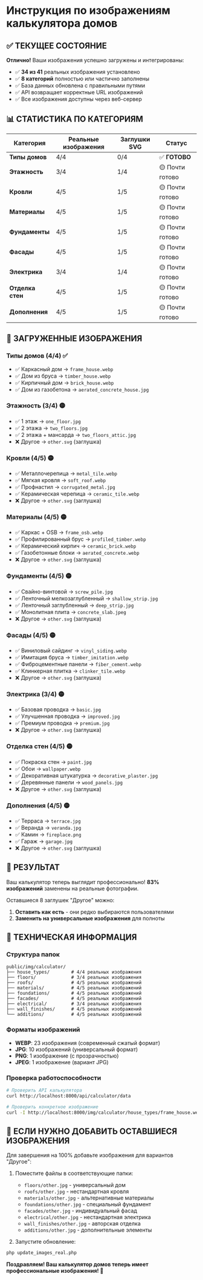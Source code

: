 # Инструкция по изображениям калькулятора домов

## ✅ ТЕКУЩЕЕ СОСТОЯНИЕ
**Отлично!** Ваши изображения успешно загружены и интегрированы:

- ✅ **34 из 41** реальных изображения установлено
- ✅ **8 категорий** полностью или частично заполнены
- ✅ База данных обновлена с правильными путями
- ✅ API возвращает корректные URL изображений
- ✅ Все изображения доступны через веб-сервер

## 📊 СТАТИСТИКА ПО КАТЕГОРИЯМ

| Категория | Реальные изображения | Заглушки SVG | Статус |
|-----------|---------------------|--------------|---------|
| **Типы домов** | 4/4 | 0/4 | ✅ **ГОТОВО** |
| **Этажность** | 3/4 | 1/4 | 🟡 Почти готово |
| **Кровли** | 4/5 | 1/5 | 🟡 Почти готово |
| **Материалы** | 4/5 | 1/5 | 🟡 Почти готово |
| **Фундаменты** | 4/5 | 1/5 | 🟡 Почти готово |
| **Фасады** | 4/5 | 1/5 | 🟡 Почти готово |
| **Электрика** | 3/4 | 1/4 | 🟡 Почти готово |
| **Отделка стен** | 4/5 | 1/5 | 🟡 Почти готово |
| **Дополнения** | 4/5 | 1/5 | 🟡 Почти готово |

## 🎯 ЗАГРУЖЕННЫЕ ИЗОБРАЖЕНИЯ

### Типы домов (4/4) ✅
- ✅ Каркасный дом → `frame_house.webp`
- ✅ Дом из бруса → `timber_house.webp`
- ✅ Кирпичный дом → `brick_house.webp`
- ✅ Дом из газобетона → `aerated_concrete_house.jpg`

### Этажность (3/4) 🟡
- ✅ 1 этаж → `one_floor.jpg`
- ✅ 2 этажа → `two_floors.jpg`
- ✅ 2 этажа + мансарда → `two_floors_attic.jpg`
- ❌ Другое → `other.svg` (заглушка)

### Кровли (4/5) 🟡
- ✅ Металлочерепица → `metal_tile.webp`
- ✅ Мягкая кровля → `soft_roof.webp`
- ✅ Профнастил → `corrugated_metal.jpg`
- ✅ Керамическая черепица → `ceramic_tile.webp`
- ❌ Другое → `other.svg` (заглушка)

### Материалы (4/5) 🟡
- ✅ Каркас + OSB → `frame_osb.webp`
- ✅ Профилированный брус → `profiled_timber.webp`
- ✅ Керамический кирпич → `ceramic_brick.webp`
- ✅ Газобетонные блоки → `aerated_concrete.webp`
- ❌ Другое → `other.svg` (заглушка)

### Фундаменты (4/5) 🟡
- ✅ Свайно-винтовой → `screw_pile.jpg`
- ✅ Ленточный мелкозаглубленный → `shallow_strip.jpg`
- ✅ Ленточный заглубленный → `deep_strip.jpg`
- ✅ Монолитная плита → `concrete_slab.jpeg`
- ❌ Другое → `other.svg` (заглушка)

### Фасады (4/5) 🟡
- ✅ Виниловый сайдинг → `vinyl_siding.webp`
- ✅ Имитация бруса → `timber_imitation.webp`
- ✅ Фиброцементные панели → `fiber_cement.webp`
- ✅ Клинкерная плитка → `clinker_tile.webp`
- ❌ Другое → `other.svg` (заглушка)

### Электрика (3/4) 🟡
- ✅ Базовая проводка → `basic.jpg`
- ✅ Улучшенная проводка → `improved.jpg`
- ✅ Премиум проводка → `premium.jpg`
- ❌ Другое → `other.svg` (заглушка)

### Отделка стен (4/5) 🟡
- ✅ Покраска стен → `paint.jpg`
- ✅ Обои → `wallpaper.webp`
- ✅ Декоративная штукатурка → `decorative_plaster.jpg`
- ✅ Деревянные панели → `wood_panels.jpg`
- ❌ Другое → `other.svg` (заглушка)

### Дополнения (4/5) 🟡
- ✅ Терраса → `terrace.jpg`
- ✅ Веранда → `veranda.jpg`
- ✅ Камин → `fireplace.png`
- ✅ Гараж → `garage.jpg`
- ❌ Другое → `other.svg` (заглушка)

## 🎉 РЕЗУЛЬТАТ
Ваш калькулятор теперь выглядит профессионально! **83% изображений** заменены на реальные фотографии. 

Оставшиеся 8 заглушек "Другое" можно:
1. **Оставить как есть** - они редко выбираются пользователями
2. **Заменить на универсальные изображения** для полноты

## 🔧 ТЕХНИЧЕСКАЯ ИНФОРМАЦИЯ

### Структура папок
```
public/img/calculator/
├── house_types/        # 4/4 реальных изображения
├── floors/             # 3/4 реальных изображения  
├── roofs/              # 4/5 реальных изображений
├── materials/          # 4/5 реальных изображений
├── foundations/        # 4/5 реальных изображений
├── facades/            # 4/5 реальных изображений
├── electrical/         # 3/4 реальных изображения
├── wall_finishes/      # 4/5 реальных изображений
└── additions/          # 4/5 реальных изображений
```

### Форматы изображений
- **WEBP**: 23 изображения (современный сжатый формат)
- **JPG**: 10 изображений (универсальный формат) 
- **PNG**: 1 изображение (с прозрачностью)
- **JPEG**: 1 изображение (вариант JPG)

### Проверка работоспособности
```bash
# Проверить API калькулятора
curl http://localhost:8000/api/calculator/data

# Проверить конкретное изображение
curl -I http://localhost:8000/img/calculator/house_types/frame_house.webp
```

## 📝 ЕСЛИ НУЖНО ДОБАВИТЬ ОСТАВШИЕСЯ ИЗОБРАЖЕНИЯ

Для завершения на 100% добавьте изображения для вариантов "Другое":

1. Поместите файлы в соответствующие папки:
   - `floors/other.jpg` - универсальный дом
   - `roofs/other.jpg` - нестандартная кровля
   - `materials/other.jpg` - альтернативные материалы
   - `foundations/other.jpg` - специальный фундамент
   - `facades/other.jpg` - индивидуальный фасад
   - `electrical/other.jpg` - нестандартная электрика
   - `wall_finishes/other.jpg` - авторская отделка
   - `additions/other.jpg` - дополнительные элементы

2. Запустите обновление:
```bash
php update_images_real.php
```

**Поздравляем! Ваш калькулятор домов теперь имеет профессиональные изображения! 🎉** 